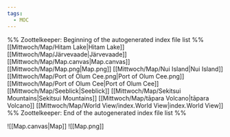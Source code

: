 ```yaml
---
tags:
  - MOC
---
```

%% Zoottelkeeper: Beginning of the autogenerated index file list  %%
 [[Mittwoch/Map/Hitam Lake|Hitam Lake]]
 [[Mittwoch/Map/Järvevaade|Järvevaade]]
 [[Mittwoch/Map/Map.canvas|Map.canvas]]
 [[Mittwoch/Map/Map.png|Map.png]]
 [[Mittwoch/Map/Nui Island|Nui Island]]
 [[Mittwoch/Map/Port of Olum Cee.png|Port of Olum Cee.png]]
 [[Mittwoch/Map/Port of Olum Cee|Port of Olum Cee]]
 [[Mittwoch/Map/Seeblick|Seeblick]]
 [[Mittwoch/Map/Sekitsui Mountains|Sekitsui Mountains]]
 [[Mittwoch/Map/tāpara Volcano|tāpara Volcano]]
 [[Mittwoch/Map/World View/index.World View|index.World View]]
%% Zoottelkeeper: End of the autogenerated index file list  %%

![[Map.canvas|Map]]
![[Map.png]]